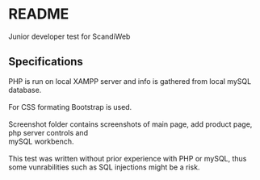 # README #

Junior developer test for ScandiWeb

## Specifications

PHP is run on local XAMPP server and info is gathered from local mySQL database.<br><br>
For CSS formating Bootstrap is used.<br><br>
Screenshot folder contains screenshots of main page, add product page, php server controls and<br>
mySQL workbench.<br><br>
This test was written without prior experience with PHP or mySQL, thus some vunrabilities such as SQL injections might be a risk.